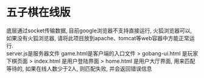 # 五子棋在线版  
底层通过socket传输数据, 目前google浏览器不支持直接运行, 火狐浏览器可以, 如果没有火狐浏览器, 请将此项目放到apache、tomcat等web容器中方能正常运行.  
  server.js是服务器文件
  game.html是客户端的入口文件
    > gobang-ui.html 是玩家下棋页面
    > index.html 是用户登陆界面
    > home.html 是用户大厅界面, 用来匹配等待的, 如果在线人数少于2人, 则匹配失败, 并会返回错误信息
